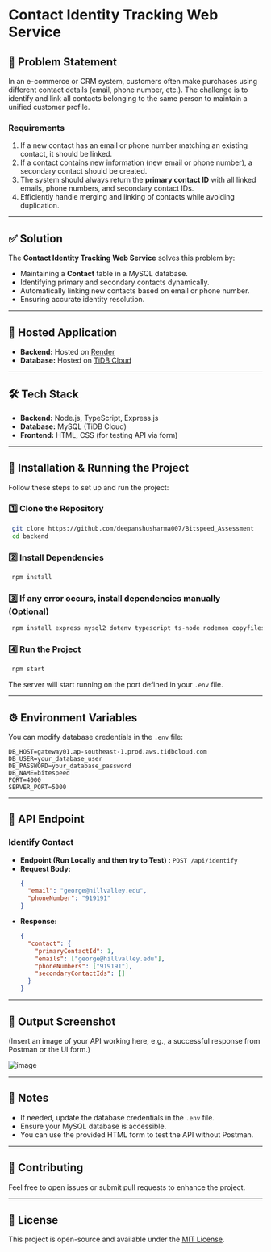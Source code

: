 # Contact Identity Tracking Web Service

## 📌 Problem Statement

In an e-commerce or CRM system, customers often make purchases using different contact details (email, phone number, etc.). The challenge is to identify and link all contacts belonging to the same person to maintain a unified customer profile.

### **Requirements**
1. If a new contact has an email or phone number matching an existing contact, it should be linked.
2. If a contact contains new information (new email or phone number), a secondary contact should be created.
3. The system should always return the **primary contact ID** with all linked emails, phone numbers, and secondary contact IDs.
4. Efficiently handle merging and linking of contacts while avoiding duplication.

---

## ✅ Solution

The **Contact Identity Tracking Web Service** solves this problem by:
- Maintaining a **Contact** table in a MySQL database.
- Identifying primary and secondary contacts dynamically.
- Automatically linking new contacts based on email or phone number.
- Ensuring accurate identity resolution.

---

## 🚀 Hosted Application

- **Backend:** Hosted on [Render](https://render.com)
- **Database:** Hosted on [TiDB Cloud](https://tidbcloud.com)

---

## 🛠 Tech Stack

- **Backend:** Node.js, TypeScript, Express.js
- **Database:** MySQL (TiDB Cloud)
- **Frontend:** HTML, CSS (for testing API via form)

---

## 📖 Installation & Running the Project

Follow these steps to set up and run the project:

### 1️⃣ Clone the Repository
```sh
 git clone https://github.com/deepanshusharma007/Bitspeed_Assessment
 cd backend
```

### 2️⃣ Install Dependencies
```sh
 npm install
```

### 3️⃣ If any error occurs, install dependencies manually (Optional)
```sh
 npm install express mysql2 dotenv typescript ts-node nodemon copyfiles fs-extra cors body-parser
```

### 4️⃣ Run the Project
```sh
 npm start
```

The server will start running on the port defined in your `.env` file.

---

## ⚙️ Environment Variables

You can modify database credentials in the `.env` file:

```env
DB_HOST=gateway01.ap-southeast-1.prod.aws.tidbcloud.com
DB_USER=your_database_user
DB_PASSWORD=your_database_password
DB_NAME=bitespeed
PORT=4000
SERVER_PORT=5000
```

---

## 🎯 API Endpoint

### **Identify Contact**
- **Endpoint (Run Locally and then try to Test) :** `POST /api/identify`
- **Request Body:**
  ```json
  {
    "email": "george@hillvalley.edu",
    "phoneNumber": "919191"
  }
  ```
- **Response:**
  ```json
  {
    "contact": {
      "primaryContactId": 1,
      "emails": ["george@hillvalley.edu"],
      "phoneNumbers": ["919191"],
      "secondaryContactIds": []
    }
  }
  ```

---

## 📸 Output Screenshot

(Insert an image of your API working here, e.g., a successful response from Postman or the UI form.)

![image](https://github.com/user-attachments/assets/5666a18c-8080-40a0-b4f2-7d474299d5bf)

---

## 📌 Notes

- If needed, update the database credentials in the `.env` file.
- Ensure your MySQL database is accessible.
- You can use the provided HTML form to test the API without Postman.

---

## 🤝 Contributing

Feel free to open issues or submit pull requests to enhance the project.

---

## 📜 License

This project is open-source and available under the [MIT License](LICENSE).
